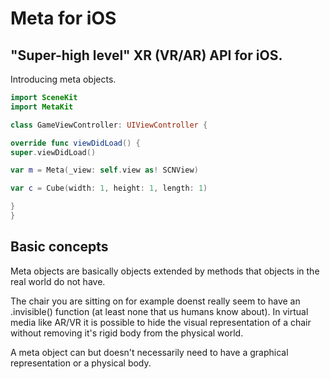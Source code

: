 #  Meta for iOS

## "Super-high level" XR (VR/AR) API for iOS.

Introducing meta objects.

```swift
import SceneKit
import MetaKit

class GameViewController: UIViewController {

override func viewDidLoad() {
super.viewDidLoad()

var m = Meta(_view: self.view as! SCNView)

var c = Cube(width: 1, height: 1, length: 1)

}
}
```

## Basic concepts

Meta objects are basically objects extended by methods that objects in the real world do not have. 

The chair you are sitting on for example doenst really seem to have an .invisible() function (at least none that us humans know about). In virtual media like AR/VR it is possible to hide the visual representation of a chair without removing it's rigid body from the physical world.

A meta object can but doesn't necessarily need to have a graphical representation or a physical body.



